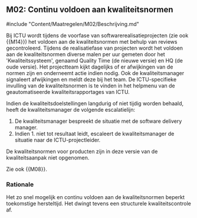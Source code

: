 ## M02: Continu voldoen aan kwaliteitsnormen

#include "Content/Maatregelen/M02/Beschrijving.md"

Bij ICTU wordt tijdens de voorfase van softwarerealisatieprojecten (zie ook {{M14}}) het voldoen aan de kwaliteitsnormen met behulp van reviews gecontroleerd. Tijdens de realisatiefase van projecten wordt het voldoen aan de kwaliteitsnormen diverse malen per uur gemeten door het 'Kwaliteitssysteem', genaamd Quality Time (de nieuwe versie) en HQ (de oude versie). Het projectteam kijkt dagelijks of er afwijkingen van de normen zijn en onderneemt actie indien nodig. Ook de kwaliteitsmanager signaleert afwijkingen en meldt deze bij het team. De ICTU-specifieke invulling van de kwaliteitsnormen is te vinden in het helpmenu van de geautomatiseerde kwaliteitsrapportages van ICTU.

Indien de kwaliteitsdoelstellingen langdurig of niet tijdig worden behaald, heeft de kwaliteitsmanager de volgende escalatielijn:
1. De kwaliteitsmanager bespreekt de situatie met de software delivery manager.
2. Indien 1. niet tot resultaat leidt, escaleert de kwaliteitsmanager de situatie naar de ICTU-projectleider.

De kwaliteitsnormen voor producten zijn in deze versie van de kwaliteitsaanpak niet opgenomen.

Zie ook {{M08}}.

### Rationale

Het zo snel mogelijk en continu voldoen aan de kwaliteitsnormen beperkt toekomstige hersteltijd. Het dwingt tevens een structurele kwaliteitscontrole af.
